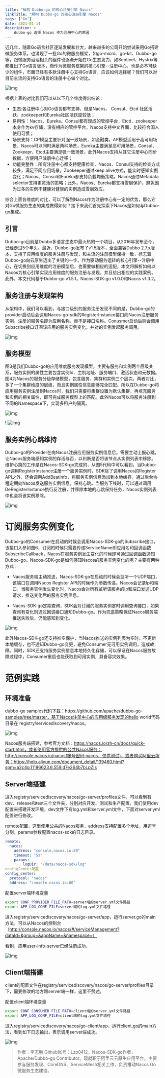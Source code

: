 ```yaml
---
title: "解构 Dubbo-go 的核心注册引擎 Nacos"
linkTitle: "解构 Dubbo-go 的核心注册引擎 Nacos"
tags: ["Go"]
date: 2021-01-14
description: >
    dubbo-go 选择 Nacos 作为注册中心的原因
---
```


近几年，随着Go语言社区逐渐发展和壮大，越来越多的公司开始尝试采用Go搭建微服务体系，也涌现了一批Go的微服务框架，如go-micro、go-kit、Dubbo-go等，跟微服务治理相关的组件也逐渐开始在Go生态发力，如Sentinel、Hystrix等都推出了Go语言版本，而作为微服务框架的核心引擎--注册中心，也是必不可缺少的组件，市面已经有多款注册中心支持Go语言，应该如何选择呢？我们可以对目前主流的支持Go语言的注册中心做个对比。

![img](/imgs/blog/dubbo-go/nacos/p1.png)

根据上表的对比我们可以从以下几个维度得出结论：

- 生态:各注册中心对Go语言都有支持，但是Nacos、 Consul、Etcd 社区活跃，zookeeper和Eureka社区活跃度较低；
- 易用性：Nacos、Eureka、Consul都有现成的管控平台，Etcd、zookeeper本身作为kv存储，没有相应的管控平台，Nacos支持中文界面，比较符合国人使用习惯；
- 场景支持：CP模型主要针对强一致场景，如金融类，AP模型适用于高可用场景，Nacos可以同时满足两种场景，Eureka主要满足高可用场景，Consul、Zookeepr、Etcd主要满足强一致场景，此外Nacos支持从其它注册中心同步数据，方便用户注册中心迁移；
- 功能完整性：所有注册中心都支持健康检查，Nacos、Consul支持的检查方式较多，满足不同应用场景，Zookeeper通过keep alive方式，能实时感知实例变化；Nacos、Consul和Eureka都支持负载均衡策略，Nacos通过Metadata selector支持更灵活的策略；此外，Nacos、Eureka都支持雪崩保护，避免因为过多的实例不健康对健康的实例造成雪崩效应。

综合上面各维度的对比，可以了解到Nacos作为注册中心有一定的优势，那么它对Go微服务生态的集成做得如何？接下来我们首先探索下Nacos是如何与Dubbo-go集成。

## 引言

Dubbo-go目前是Dubbo多语言生态中最火热的一个项目，从2016年发布至今，已经走过5个年头。最近，Dubbo-go发布了v1.5版本，全面兼容Dubbo 2.7.x版本，支持了应用维度的服务注册与发现，和主流的注册模型保持一致，标志着Dubbo-go向云原生迈出了关键的一步。作为驱动服务运转的核心引擎--注册中心，在切换到应用维度的注册模型后，也需要做相应的适配，本文将解析如何以Nacos为核心引擎实现应用维度的服务注册与发现，并且给出相应的实践案例。此外，本文代码基于Dubbo-go v1.5.1，Nacos-SDK-go v1.0.0和Nacos v1.3.2。

## 服务注册与发现架构

从架构中，我们可以看到，与接口级别的服务注册发现不同的是，Dubbo-go的provider启动后会调用Nacos-go-sdk的RegisterInstance接口向Nacos注册服务实例，注册的服务名即为应用名称，而不是接口名称。Conusmer启动后则会调用Subscribe接口订阅该应用的服务实例变化，并对的实例发起服务调用。

![img](/imgs/blog/dubbo-go/nacos/p2.png)

## 服务模型

图3是我们Dubbo-go的应用维度服务发现模型，主要有服务和实例两个层级关系，服务实例的属性主要包含实例Id、主机地址、服务端口、激活状态和元数据。图4为Nacos的服务分级存储模型，包含服务、集群和实例三个层次。两者对比，多了一个集群维度的层级，而且实例属性信息能够完全匹配。所以在Dubbo-go将应用服务实例注册到Nacos时，我们只需要将集群设置为默认集群，再填充服务和实例的相关属性，即可完成服务模型上的匹配。此外Nacos可以将服务注册到不同的Namespace下，实现多租户的隔离。 

![img](/imgs/blog/dubbo-go/nacos/p3.png)

!
![img](/imgs/blog/dubbo-go/nacos/p4.png)

## 服务实例心跳维持

Dubbo-go的Provider在向Nacos注册应用服务实例信息后，需要主动上报心跳，让Nacos服务端感知实例的存活与否，以判断是否将该节点从实例列表中移除。维护心跳的工作是在Nacos-SDK-go完成的，从图5代码中可以看到，当Dubbo-go调用RegisterInstance注册一个服务实例时，SDK除了调用Nacos的Register API之外，还会调用AddBeatInfo，将服务实例信息添加到本地缓存，通过后台协程定期向Nacos发送服务实例信息，保持心跳。当服务下线时，可以通过调用DeRegisterInstance执行反注册，并移除本地的心跳保持任务，Nacos实例列表中也会将该实例移除。

![img](/imgs/blog/dubbo-go/nacos/p5.png)

# 订阅服务实例变化

Dubbo-go的Consumer在启动的时候会调用Nacos-SDK-go的Subscribe接口，该接口入参如图6，订阅的时候只需要传递ServiceName即应用名和回调函数SubscribeCallback，Nacos在服务实例发生变化的时候即可通过回调函数通知Dubbo-go。Nacos-SDK-go是如何感知Nacos的服务实例变化的呢？主要有两种方式：

- Nacos服务端主动推送，Nacos-SDK-go在启动的时候会监听一个UDP端口，该端口在调用Nacos Register API的时候作为参数传递，Nacos会记录Ip和端口，当服务实例发生变化时，Nacos会对所有监听该服务的Ip和端口发送UDP请求，推送变化后的服务实例信息。

- Nacos-SDK-go定期查询，SDK会对订阅的服务实例定时调用查询接口，如果查询有变化则通过回调接口通知Dubbo-go。作为兜底策略保证Nacos服务端推送失败后，仍能感知到变化。

![img](/imgs/blog/dubbo-go/nacos/p6.png)

此外Nacos-SDK-go还支持推空保护，当Nacos推送的实例列表为空时，不更新本地缓存，也不通知Dubbo-go变更，避免Consumer无可用实例调用，造成故障。同时，SDK还支持服务实例信息本地持久化存储，可以保证在Nacos服务故障过程中，Consumer重启也能获取到可用实例，具备容灾效果。

# 范例实践

## 环境准备

dubbo-go samples代码下载：https://github.com/apache/dubbo-go-samples/tree/master，基于Nacos注册中心的应用级服务发现的hello world代码目录在 registry/servicediscovery/nacos。

![img](/imgs/blog/dubbo-go/nacos/p7.png)

Nacos服务端搭建，参考官方文档：https://nacos.io/zh-cn/docs/quick-start.html，或者使用官方提供的公共Nacos服务：http://console.nacos.io/nacos(账号密码:nacos，仅供测试)，或者购买阿里云服务：https://help.aliyun.com/document_detail/139460.html?spm=a2c4g.11186623.6.559.d7e264b7bLpZIs

## Server端搭建

进入registry/servicediscovery/nacos/go-server/profiles文件，可以看到有dev、release和test三个文件夹，分别对应开发、测试和生产配置。我们使用dev配置来搭建开发环境，dev文件下有log.yml和server.yml文件，下面对server.yml配置进行修改。

remote配置，这里使用公共的Nacos服务，address支持配置多个地址，用逗号分割。params参数配置nacos-sdk的日志目录。

```Yaml
remote:
  nacos:
    address: "console.nacos.io:80"
    timeout: "5s"
    params:
        logDir: "/data/nacos-sdk/log"
configCenter配置
config_center:
  protocol: "nacos"
  address: "console.nacos.io:80"
```

配置server端环境变量

```Bash
export CONF_PROVIDER_FILE_PATH=server端的server.yml文件路径
export APP_LOG_CONF_FILE=server端的log.yml文件路径
```

进入registry/servicediscovery/nacos/go-server/app，运行server.go的main方法，可以从Nacos的控制台（http://console.nacos.io/nacos/#/serviceManagement?dataId=&group=&appName=&namespace=）

看到，应用user-info-server已经注册成功。

![img](/imgs/blog/dubbo-go/nacos/p8.png)

## Client端搭建

client的配置文件在registry/servicediscovery/nacos/go-server/profiles目录下，需要修改的地方跟server端一样，这里不赘述。

配置client端环境变量

```Bash
export CONF_CONSUMER_FILE_PATH=client端的server.yml文件路径
export APP_LOG_CONF_FILE=client端的log.yml文件路径
```

进入registry/servicediscovery/nacos/go-client/app，运行client.go的main方法，看到如下日志输出，表示调用server端成功。

![img](/imgs/blog/dubbo-go/nacos/p9.png)

> 作者：李志鹏 Github账号：Lzp0412，Nacos-SDK-go作者，Apache/Dubbo-go Contributor。现就职于阿里云云原生应用平台，主要参与服务发现、CoreDNS、ServiceMesh相关工作，负责推动Nacos Go微服务生态建设。
